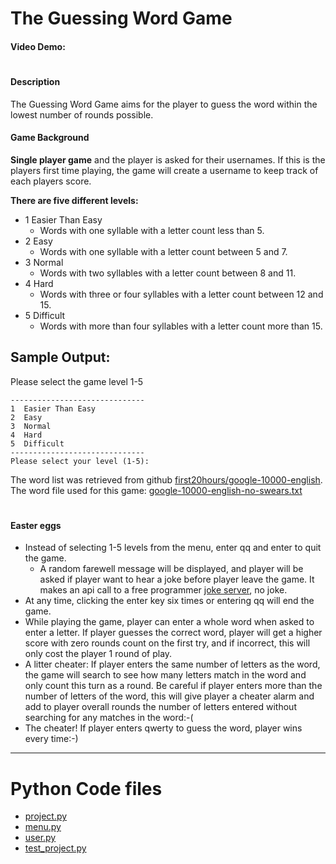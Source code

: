 # The Guessing Word Game
#### Video Demo:  <URL HERE>
#
#### **Description**
The Guessing Word Game aims for the player to guess the word within the lowest number of rounds possible.

#### **Game Background**

**Single player game** and the player is asked for their usernames. If this is the players first time playing, the game will create a username to keep track of each players score.

**There are five different levels:**
- 1  Easier Than Easy
    - Words with one syllable with a letter count less than 5.
- 2  Easy
    - Words with one syllable with a letter count between  5 and 7.
- 3  Normal
    - Words with two syllables with a letter count between 8 and 11.
- 4  Hard
    - Words with three or four syllables with a letter count between 12 and 15.
- 5  Difficult
    - Words with more than four syllables with a letter count more than 15.

## Sample Output:
Please select the game level 1-5

    ------------------------------
    1  Easier Than Easy
    2  Easy
    3  Normal
    4  Hard
    5  Difficult
    ------------------------------
    Please select your level (1-5):

The word list was retrieved from github [first20hours/google-10000-english](https://github.com/first20hours/google-10000-english). The word file used for this game: [google-10000-english-no-swears.txt](https://raw.githubusercontent.com/first20hours/google-10000-english/refs/heads/master/google-10000-english-no-swears.txt)
#
#### **Easter eggs**
- Instead of selecting 1-5 levels from the menu, enter qq and enter to quit the game.
    - A random farewell message will be displayed, and player will be asked if player want to hear a joke before player leave the game. It makes an api call to a free programmer [joke server](https://official-joke-api.appspot.com/jokes/programming/random), no joke.
- At any time, clicking the enter key six times or entering qq will end the game.
- While playing the game, player can enter a whole word when asked to enter a letter. If player guesses the correct word, player will get a higher score with zero rounds count on the first try, and if incorrect, this will only cost the player 1 round of play.
- A litter cheater: If player enters the same number of letters as the word, the game will search to see how many letters match in the word and only count this turn as a round. Be careful if player enters more than the number of letters of the word, this will give player a cheater alarm and add to player overall rounds the number of letters entered without searching for any matches in the word:-(
- The cheater! If player enters qwerty to guess the word, player wins every time:-)
---
# **Python Code files**
- [project.py](project.md)
- [menu.py](menu.md)
- [user.py](user.md)
- [test_project.py](test_project.md)

